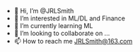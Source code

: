 - 👋 Hi, I’m @JRLSmith
- 👀 I’m interested in ML/DL and Finance 
- 🌱 I’m currently learning ML
- 💞️ I’m looking to collaborate on ...
- 📫 How to reach me JRLSmith@163.com

<!---
JRLSmith/JRLSmith is a ✨ special ✨ repository because its `README.md` (this file) appears on your GitHub profile.
You can click the Preview link to take a look at your changes.
--->
